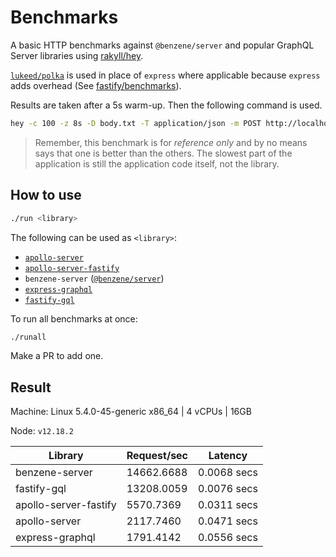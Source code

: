 # Benchmarks

A basic HTTP benchmarks against `@benzene/server` and popular GraphQL Server libraries using [rakyll/hey](https://github.com/rakyll/hey).

[`lukeed/polka`](https://github.com/lukeed/polka) is used in place of `express` where applicable because `express` adds overhead (See [fastify/benchmarks](https://github.com/fastify/benchmarks)).

Results are taken after a 5s warm-up. Then the following command is used.

```bash
hey -c 100 -z 8s -D body.txt -T application/json -m POST http://localhost:4000/graphql
``` 

> Remember, this benchmark is for *reference only* and by no means says that one is better than the others. The slowest part of the application is still the application code itself, not the library.

## How to use

```bash
./run <library>
```

The following can be used as `<library>`:

- [`apollo-server`](https://github.com/apollographql/apollo-server)
- [`apollo-server-fastify`](https://github.com/apollographql/apollo-server)
- `benzene-server` ([`@benzene/server`](https://github.com/hoangvvo/benzene/tree/main/packages/server))
- [`express-graphql`](https://github.com/graphql/express-graphql)
- [`fastify-gql`](https://github.com/mcollina/fastify-gql)

To run all benchmarks at once:

```bash
./runall
```

Make a PR to add one.

## Result

Machine: Linux 5.4.0-45-generic x86_64 | 4 vCPUs | 16GB

Node: `v12.18.2`

| Library | Request/sec | Latency |
| --- | --- | --- |
| benzene-server | 14662.6688 | 0.0068 secs |
| fastify-gql | 13208.0059 | 0.0076 secs |
| apollo-server-fastify | 5570.7369 | 0.0311 secs |
| apollo-server | 2117.7460 | 0.0471 secs |
| express-graphql | 1791.4142 | 0.0556 secs |
